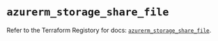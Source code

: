 # `azurerm_storage_share_file`

Refer to the Terraform Registory for docs: [`azurerm_storage_share_file`](https://www.terraform.io/docs/providers/azurerm/r/storage_share_file).
